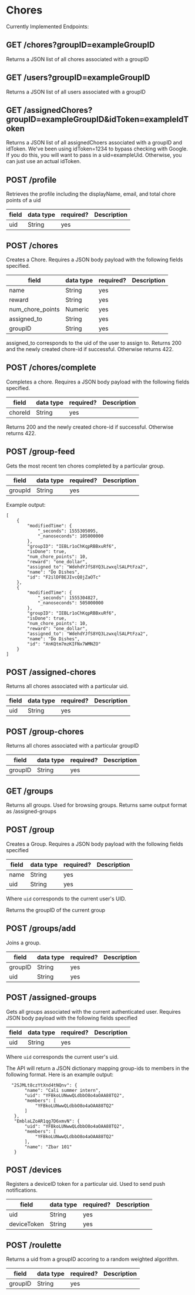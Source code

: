 # Chores
Currently Implemented Endpoints:

## GET /chores?groupID=exampleGroupID
Returns a JSON list of all chores associated with a groupID

## GET /users?groupID=exampleGroupID
Returns a JSON list of all users associated with a groupID

## GET /assignedChores?groupID=exampleGroupID&idToken=exampleIdToken
Returns a JSON list of all assignedChoers associated with a groupID and idToken. We've been using idToken=1234 to bypass checking with Google. If you
do this, you will want to pass in a uid=exampleUid. Otherwise, you can just use an actual idToken.

## POST /profile
Retrieves the profile including the displayName, email, and total chore points of a uid

| field            | data type | required? | Description |
|------------------|-----------|-----------|-------------|
| uid           | String    | yes       |             |

## POST /chores
Creates a Chore. Requires a JSON body payload with the following
fields specified.

| field            | data type | required? | Description |
|------------------|-----------|-----------|-------------|
| name             | String    | yes       |             |
| reward           | String    | yes       |             |
| num_chore_points | Numeric   | yes       |             |
| assigned_to      | String    | yes       |             |
| groupID      | String    | yes       |             |

assigned_to corresponds to the uid of the user to assign to.
Returns 200 and the newly created chore-id if successful. Otherwise returns 422.

## POST /chores/complete
Completes a chore. Requires a JSON body payload with the following
fields specified.

| field            | data type | required? | Description |
|------------------|-----------|-----------|-------------|
| choreId             | String    | yes       |             |

Returns 200 and the newly created chore-id if successful. Otherwise returns 422.

## POST /group-feed

Gets the most recent ten chores completed by a particular group.

| field            | data type | required? | Description |
|------------------|-----------|-----------|-------------|
| groupId             | String    | yes       |             |

Example output:

```
[
    {
        "modifiedTime": {
            "_seconds": 1555305095,
            "_nanoseconds": 105000000
        },
        "groupID": "IEBLr1oChKqpRBBxuRf6",
        "isDone": true,
        "num_chore_points": 10,
        "reward": "one_dollar",
        "assigned_to": "WdehdYJfS8YQ3LzwxqlSALPtFza2",
        "name": "Do Dishes",
        "id": "F2ilDFBEJIvcQ8jZaOTc"
    },
    {
        "modifiedTime": {
            "_seconds": 1555304827,
            "_nanoseconds": 505000000
        },
        "groupID": "IEBLr1oChKqpRBBxuRf6",
        "isDone": true,
        "num_chore_points": 10,
        "reward": "one_dollar",
        "assigned_to": "WdehdYJfS8YQ3LzwxqlSALPtFza2",
        "name": "Do Dishes",
        "id": "XnKQtm7mzKIFNx7WMNZO"
    }
]
```

## POST /assigned-chores
Returns all chores associated with a particular uid.

| field            | data type | required? | Description |
|------------------|-----------|-----------|-------------|
| uid             | String    | yes       |             |

## POST /group-chores
Returns all chores associated with a particular groupID

| field            | data type | required? | Description |
|------------------|-----------|-----------|-------------|
| groupID             | String    | yes       |             |

## GET /groups
Returns all groups. Used for browsing groups.
Returns same output format as /assigned-groups

## POST /group
Creates a Group. Requires a JSON body payload with the following fields specified

| field            | data type | required? | Description |
|------------------|-----------|-----------|-------------|
| name             | String    | yes       |             |
| uid           | String    | yes       |             |
Where `uid` corresponds to the current user's UID.

Returns the groupID of the current group

## POST /groups/add
Joins a group.

| field            | data type | required? | Description |
|------------------|-----------|-----------|-------------|
| groupID             | String    | yes       |             |
| uid           | String    | yes       |             |


## POST /assigned-groups
Gets all groups associated with the current authenticated user. Requires JSON
body payload with the following fields specified

| field            | data type | required? | Description |
|------------------|-----------|-----------|-------------|
| uid          | String    | yes       |             |

Where `uid` corresponds the current user's uid.

The API will return a JSON dictionary mapping group-ids to members in the following format. Here is an example output:
```
  "2SJMLt8czYtXnd4tNQnv": {
       "name": "Cali summer intern",
       "uid": "YFBkoLUNwwQLdbbO8o4aOAA88TQ2",
       "members": [
           "YFBkoLUNwwQLdbbO8o4aOAA88TQ2"
       ]
   },
   "EmblaLZoAR1qg7D6xmvN": {
       "uid": "YFBkoLUNwwQLdbbO8o4aOAA88TQ2",
       "members": [
           "YFBkoLUNwwQLdbbO8o4aOAA88TQ2"
       ],
       "name": "Zbar 101"
   }
```

## POST /devices
Registers a deviceID token for a particular uid. Used to send push notifications.

| field            | data type | required? | Description |
|------------------|-----------|-----------|-------------|
| uid          | String    | yes       |             |
| deviceToken          | String    | yes       |             |   |  
## POST /roulette
Returns a uid from a groupID accoring to a random weighted algorithm.

| field            | data type | required? | Description |
|------------------|-----------|-----------|-------------|
| groupID          | String    | yes       |             |
